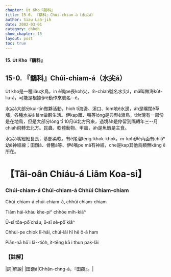 ```yaml
---
chapter: U̍t Kho『鷸科』
title: 15-0. 『鷸科』Chúi-chiam-á（水尖á）
author: Siau Lah-jih
date: 2002-03-01
category: chheh
show_chapter: 15
layout: post
toc: true
---
```


#### 15. U̍t Kho『鷸科』

## 15-0. 『鷸科』Chúi-chiam-á（水尖á）


U̍t kho是一種liâu水鳥，in ê嘴pe長koh尖，m̄-chiah號名水尖á，mā叫做海ku̍t-liu-á，可能是根據伊ê動作來號名--ê。

水尖á大部分kui-tīn做夥活動，hioh tī海邊、溪口、lòm地ê水邊，a̍h是曠闊ê草埔，各種水尖á lām做夥生活。伊kap雁、鴨等lóng是典型ê渡鳥，tī台灣有一部份是在地鳥，但是大部分lóng tī 10月ùi北方飛來，過境a̍h是停留到隔轉年三--月chiah飛轉去北方。昆蟲、軟體動物、甲蟲，a̍h是魚蝦是主食。

水尖á嘴細細長長，基部柔軟。有ê尾溜tēng-khok-khok，m̄-koh伊ê內面有chiâⁿ幼ê神經線；田鑽á、骨簪á等、伊ê嘴pe mā有神經，che是kap其他鳥類無kāng ê所在。


# 【Tâi-oân Chiáu-á Liām Koa-si】

### **Chúi-chiam-á Chúi-chiam-á Chhùi Chiam-chiam**

Chúi-chiam-á chúi-chiam-á, chhùi chiam-chiam

Tiàm hái-kháu khe-piⁿ chhōe mi̍h-kiāⁿ

Ū-sî tōa-pō͘ cháu, ū-sî sè-pō͘ kiâⁿ

Chhùi-pe chiok lī-hāi, chúi-lāi hî hê ô-á ham

Piān-nā hō͘ i lā--tio̍h, it-tēng kā i thun pak-lāi




### 【註解】

|詞|解說|
|田鑽á|Chhân-chǹg-á，『田鷸』。|

